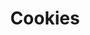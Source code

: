 ---
layout: recette
categories: [recettes]
hidden: false
lang: fr
sitemap: true
title: Cookies
type: sucre
recettes:
  Tahini:
    yield: 18
    yieldType: cookies
    ingredients: 
      - nom: beurre 
        qte: 115
        unite: gr
      - nom: sucre blanc
        qte: 90
        unite: gr
      - nom: sucre brun
        qte: 90
        unite: gr
      - nom: vanille liquide
        qte: 1
        unite: cuillère à soupe
      - nom: tahini
        qte: 120
        unite: mL
      - nom: oeufs
        qte: 1
      - nom: farine
        qte: 150
        unite: gr
        variable: true
      - nom: bicarbonate de soude
        qte: 3
        unite: gr
      - nom: sel
        qte: 4
        unite: gr
      - nom: chocolat
        qte: 250
        unite: gr
    etapes:
      - label: Ingrédients liquides
        details:
          - Blanchir le beurre avec les sucres et la vanille au batteur électrique
          - Ajouter le tahini et continuer de battre
          - Incorporer les oeufs à la spatule silicone
      - label: Ingrédients solides
        details:
          - Verser la farine, le bicarbonate de soude et le sel dans un autre saladier
          - Mélanger
      - label: Mixage
        details:
          - Incorporer les ingrédients liquides et solides ensemble à la spatule silicone
          - Détailler grossièrement le chocolat
          - Mélanger le chocolat à la pâte
          - Laisser reposer au réfrigérateur de 7 heures à 2 jours
      - label: Cuisson
        emoji: 🔥
        details:
          - Préchauffer le four à 160°C
          - Former six petites boules
          - Placer les boules sur une plaque de cuisson
          - Faire cuire les cookies de 12 à 16 minutes
          - Les laisser ressuer sur une grille 10 minutes
          - Répéter jusqu'à ce qu'il n'y ait plus de préparation
---